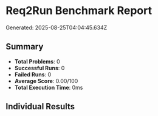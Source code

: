 # Req2Run Benchmark Report

Generated: 2025-08-25T04:04:45.634Z

## Summary
- **Total Problems**: 0
- **Successful Runs**: 0
- **Failed Runs**: 0
- **Average Score**: 0.00/100
- **Total Execution Time**: 0ms

## Individual Results

